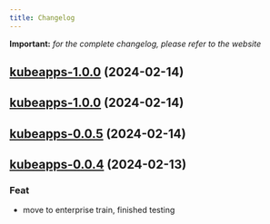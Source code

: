 ```yaml
---
title: Changelog
---
```


**Important:**
*for the complete changelog, please refer to the website*









## [kubeapps-1.0.0](https://github.com/truecharts/charts/compare/kubeapps-0.0.5...kubeapps-1.0.0) (2024-02-14)


## [kubeapps-1.0.0](https://github.com/truecharts/charts/compare/kubeapps-0.0.5...kubeapps-1.0.0) (2024-02-14)


## [kubeapps-0.0.5](https://github.com/truecharts/charts/compare/kubeapps-0.0.4...kubeapps-0.0.5) (2024-02-14)


## [kubeapps-0.0.4](https://github.com/truecharts/charts/compare/kubeapps-0.0.3...kubeapps-0.0.4) (2024-02-13)

### Feat



- move to enterprise train, finished testing